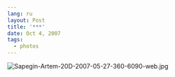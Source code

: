 ```yaml
---
lang: ru
layout: Post
title: '***'
date: Oct 4, 2007
tags:
  - photos
---
```


![Sapegin-Artem-20D-2007-05-27-360-6090-web.jpg](upload://Sapegin-Artem-20D-2007-05-27-360-6090-web.jpg)
